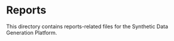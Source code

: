 # Reports

This directory contains reports-related files for the Synthetic Data Generation Platform.
